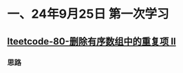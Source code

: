 # 一、24年9月25日 第一次学习
## [lteetcode-80-删除有序数组中的重复项 II](https://leetcode.cn/problems/remove-duplicates-from-sorted-array-ii/description/)

### 思路

